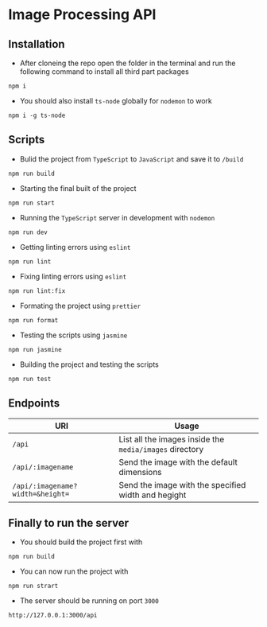 
# Image Processing API

## Installation

- After cloneing the repo open the folder in the terminal and run the following command to install all third part packages
```
npm i
```
- You should also install `ts-node` globally for `nodemon` to work
```
npm i -g ts-node
```

## Scripts
- Bulid the project from `TypeScript` to `JavaScript` and save it to `/build`
```
npm run build
```

- Starting the final built of the project
```
npm run start
```

- Running the `TypeScript` server in development with `nodemon`
```
npm run dev
```

- Getting linting errors using `eslint`
```
npm run lint
```

- Fixing linting errors using `eslint`
```
npm run lint:fix
```

- Formating the project using `prettier`
```
npm run format
```

- Testing the scripts using `jasmine`
```
npm run jasmine
```

- Building the project and testing the scripts
```
npm run test
```

## Endpoints
|URI|Usage|
|-|-|
|`/api`|List all the images inside the `media/images` directory|
|`/api/:imagename`|Send the image with the default dimensions|
|`/api/:imagename?width=&height=`|Send the image with the specified width and hegight|

## Finally to run the server 
- You should build the project first with 
```
npm run build
```

- You can now run the project with
```
npm run strart
```

- The server should be running on port `3000`
```
http://127.0.0.1:3000/api
```
